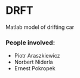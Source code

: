 # DRFT

Matlab model of drifting car

### People involved:
* Piotr Araszkiewicz
* Norbert Niderla
* Ernest Pokropek